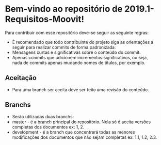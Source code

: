 # Bem-vindo ao repositório de 2019.1-Requisitos-Moovit!
Para contribuir com esse repositório deve-se seguir as seguinte regras:

* É recomendado que todo contribuinte do projeto siga as orientações a seguir para realizar commits de forma padronizada:
* Mensagens curtas e significativas sobre o conteúdo do commit.
* Apenas commits que adicionem incrementos significativos, ou seja, nada de commits apenas mudando nomes de títulos, por exemplo.

## Aceitação
* Para uma branch ser aceita deve ser feito uma revisão do conteúdo.

## Branchs
* Serão utilizadas duas branchs:
* master - é a branch principal do repositório. Nela só é aceita versões completas dos documentos ex: 1, 2.
* development - é a branch que concentrará todas as menores modificações dos documentos que não sejam completas ex: 1.1, 1.2, 2.3.
